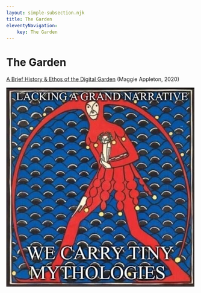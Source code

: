 ```yaml
---
layout: simple-subsection.njk
title: The Garden
eleventyNavigation:
    key: The Garden
---
```

# The Garden

[A Brief History & Ethos of the Digital Garden](https://maggieappleton.com/garden-history) (Maggie Appleton, 2020)

<img src="/imgs/garden/tiny-mythologies.jpg">